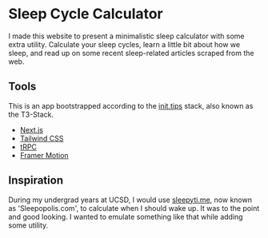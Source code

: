 # Sleep Cycle Calculator

I made this website to present a minimalistic sleep calculator with some extra utility. Calculate your sleep cycles, learn a little bit about how we sleep, and read up on some recent sleep-related articles scraped from the web.

## Tools

This is an app bootstrapped according to the [init.tips](https://init.tips) stack, also known as the T3-Stack.

- [Next.js](https://nextjs.org/)
- [Tailwind CSS](https://tailwindcss.com/)
- [tRPC](https://trpc.io/)
- [Framer Motion](https://www.framer.com/motion/)

## Inspiration

During my undergrad years at UCSD, I would use [sleepyti.me](https://sleepopolis.com/calculators/sleep/), now known as 'Sleepopolis.com', to calculate when I should wake up.
It was to the point and good looking. I wanted to emulate something like that while adding some utility.
